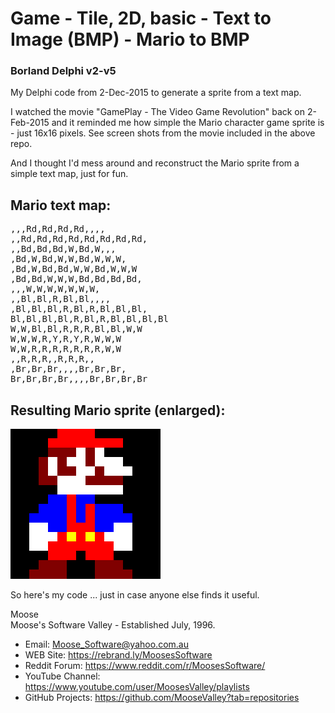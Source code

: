 # Game - Tile, 2D, basic - Text to Image (BMP) - Mario to BMP

### Borland Delphi v2-v5

My Delphi code from 2-Dec-2015 to generate a sprite from a text map.

I watched the movie "GamePlay - The Video Game Revolution" back on 2-Feb-2015 and it reminded me how simple the Mario character game sprite is - just 16x16 pixels.  See screen shots from the movie included in the above repo.

And I thought I'd mess around and reconstruct the Mario sprite from a simple text map, just for fun.

## Mario text map:

<pre>
,,,Rd,Rd,Rd,Rd,,,,
,,Rd,Rd,Rd,Rd,Rd,Rd,Rd,Rd,
,,Bd,Bd,Bd,W,Bd,W,,,
,Bd,W,Bd,W,W,Bd,W,W,W,
,Bd,W,Bd,Bd,W,W,Bd,W,W,W
,Bd,Bd,W,W,W,Bd,Bd,Bd,Bd,
,,,W,W,W,W,W,W,W,
,,Bl,Bl,R,Bl,Bl,,,,
,Bl,Bl,Bl,R,Bl,R,Bl,Bl,Bl,
Bl,Bl,Bl,Bl,R,Bl,R,Bl,Bl,Bl,Bl
W,W,Bl,Bl,R,R,R,Bl,Bl,W,W
W,W,W,R,Y,R,Y,R,W,W,W
W,W,R,R,R,R,R,R,R,W,W
,,R,R,R,,R,R,R,,
,Br,Br,Br,,,,Br,Br,Br,
Br,Br,Br,Br,,,,Br,Br,Br,Br
</pre>

## Resulting Mario sprite (enlarged):
![Mario sprite (240x240)](Mario__240x240.png?raw=true "Mario sprite (240x240)")

So here's my code ... just in case anyone else finds it useful.

Moose
<br />
Moose's Software Valley - Established July, 1996.
* Email: Moose_Software@yahoo.com.au
* WEB Site: https://rebrand.ly/MoosesSoftware
* Reddit Forum: https://www.reddit.com/r/MoosesSoftware/
* YouTube Channel: https://www.youtube.com/user/MoosesValley/playlists
* GitHub Projects: https://github.com/MooseValley?tab=repositories

